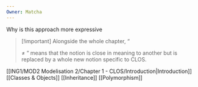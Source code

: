 ```yaml
---
Owner: Matcha
---
```

Why is this approach more expressive

> [!important] Alongside the whole chapter, “
> 
> $\neq$ “ means that the notion is close in meaning to another but is replaced by a whole new notion specific to CLOS.
  
[[ING1/MOD2 Modelisation 2/Chapter 1 - CLOS/Introduction|Introduction]]
[[Classes & Objects]]
[[Inheritance]]
[[Polymorphism]]